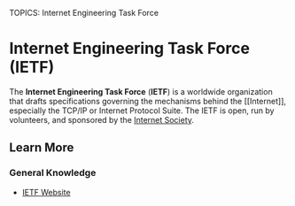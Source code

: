 TOPICS: Internet Engineering Task Force

# Internet Engineering Task Force (IETF)

The **Internet Engineering Task Force** (**IETF**) is a worldwide organization that drafts specifications
governing the mechanisms behind the [[Internet]], especially the TCP/IP or Internet Protocol Suite.
The IETF is open, run by volunteers, and sponsored by the [Internet Society](http://www.isoc.org/).

## Learn More

### General Knowledge

- [IETF Website](https://www.ietf.org/)
